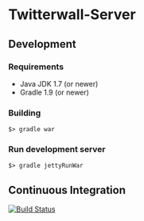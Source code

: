 # Twitterwall-Server

## Development

### Requirements

* Java JDK 1.7 (or newer)
* Gradle 1.9 (or newer)

### Building

````$> gradle war````

### Run development server

````$> gradle jettyRunWar````


## Continuous Integration

[![Build Status](https://travis-ci.org/hypoport/twitterwall-server.png?branch=master)](https://travis-ci.org/hypoport/twitterwall-server)
